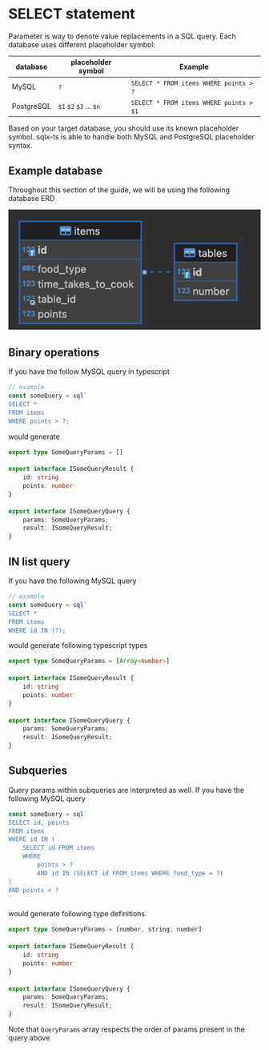 # SELECT statement

Parameter is way to denote value replacements in a SQL query. Each database uses
different placeholder symbol:

| database   | placeholder symbol      | Example                                       |
|------------|-------------------------|-----------------------------------------------|
| MySQL      | `?`                     | ``` SELECT * FROM items WHERE points > ? ```  |
| PostgreSQL | `$1` `$2` `$3` ... `$n` | ``` SELECT * FROM items WHERE points > $1 ``` |

Based on your target database, you should use its known placeholder symbol. sqlx-ts is able to handle both MySQL and PostgreSQL placeholder syntax.

## Example database

Throughout this section of the guide, we will be using the following database ERD

<img src="../assets/example-erd.png" />

## Binary operations

If you have the follow MySQL query in typescript

```typescript
// example
const someQuery = sql`
SELECT *
FROM items
WHERE points > ?;
```

would generate

```typescript
export type SomeQueryParams = []

export interface ISomeQueryResult {
    id: string
    points: number
}

export interface ISomeQueryQuery {
    params: SomeQueryParams;
    result: ISomeQueryResult;
}
```

## IN list query

If you have the following MySQL query

```typescript
// example
const someQuery = sql`
SELECT *
FROM items
WHERE id IN (?);
```

would generate following typescript types

```typescript
export type SomeQueryParams = [Array<number>]

export interface ISomeQueryResult {
    id: string
    points: number
}

export interface ISomeQueryQuery {
    params: SomeQueryParams;
    result: ISomeQueryResult;
}
```

## Subqueries

Query params within subqueries are interpreted as well. If you have the following MySQL query

```typescript
const someQuery = sql`
SELECT id, points
FROM items
WHERE id IN (
    SELECT id FROM items
    WHERE
        points > ?
        AND id IN (SELECT id FROM items WHERE food_type = ?)
)
AND points < ?
`
```

would generate following type definitions

```typescript
export type SomeQueryParams = [number, string, number]

export interface ISomeQueryResult {
    id: string
    points: number
}

export interface ISomeQueryQuery {
    params: SomeQueryParams;
    result: ISomeQueryResult;
}
```

Note that `QueryParams` array respects the order of params present in the query above

